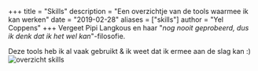 +++
title = "Skills"
description = "Een overzichtje van de tools waarmee ik kan werken"
date = "2019-02-28"
aliases = ["skills"]
author = "Yel Coppens"
+++
Vergeet Pipi Langkous en haar "*nog nooit geprobeerd, dus ik denk dat ik het wel kan*"-filosofie.

Deze tools heb ik al vaak gebruikt & ik weet dat ik ermee aan de slag kan :)
![overzicht skills](../images/skills_marketing.png)